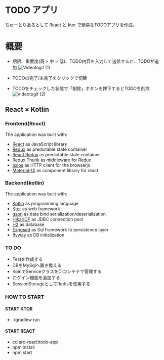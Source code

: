 # TODO アプリ

 ちゅーとりあるとして React と ktor で簡易なTODOアプリを作成。

# 概要
 
 - 期限、重要度(高 > 中 > 低)、TODO内容を入力して送信すると、TODOが追加
![Videotogif (1)](https://user-images.githubusercontent.com/30945996/122807105-1f1a1680-d306-11eb-92b1-7ce65b6a5376.gif)

 - TODOの完了/未完了をクリックで切替
 - TODOをチェックした状態で「削除」ボタンを押下するとTODOを削除
 ![Videotogif (2)](https://user-images.githubusercontent.com/30945996/122807400-833cda80-d306-11eb-9479-d5f85708f932.gif)


## React × Kotlin

### Frontend(React)

The application was built with:

  - [React](https://github.com/facebook/react) as JavaScript library
  - [Redux](https://github.com/reduxjs/redux) as predictable state container
  - [React Redux](https://github.com/reduxjs/react-redux) as predictable state container
  - [Redux Thunk](https://github.com/reduxjs/redux-thunk) as middleware for Redux
  - [axios](https://github.com/axios/axios) as HTTP client for the browserjs
  - [Material-UI](https://github.com/mui-org/material-ui) as component library for react

### Backend(kotlin)

The application was built with:

  - [Kotlin](https://github.com/JetBrains/kotlin) as programming language
  - [Ktor](https://github.com/ktorio/ktor) as web framework
  - [gson](https://github.com/google/gson) as data bind serialization/deserialization
  - [HikariCP](https://github.com/brettwooldridge/HikariCP) as JDBC connection pool
  - [H2](https://github.com/h2database/h2database) as database
  - [Exposed](https://github.com/JetBrains/Exposed) as Sql framework to persistence layer
  - [flyway](https://github.com/viartemev/ktor-flyway-feature) as DB initialization


### TO DO

 - Testを作成する
 - DBをMySqlへ置き換える
 - KoinでServiceクラスをDIコンテナで管理する
 - ログイン機能を追加する
 - SessionStorageとしてRedisを使用する

### HOW TO START

#### START KTOR
 - ./gradlew run

#### START REACT
 - cd src-react\todo-app
 - npm install
 - npm start
